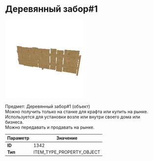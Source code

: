 # Деревянный забор#1

![Item Image](../img/1342.webp?raw=true)

Предмет: Деревянный забор#1 (объект)<br>Можно получить только на станке для крафта или купить на рынке.<br>Используется для установки возле или внутри своего дома или бизнеса.<br>Можно передавать и продавать на рынке.


| Параметр | Значение |
|----------|----------|
| **ID** | 1342 |
| **Тип** | ITEM_TYPE_PROPERTY_OBJECT |


